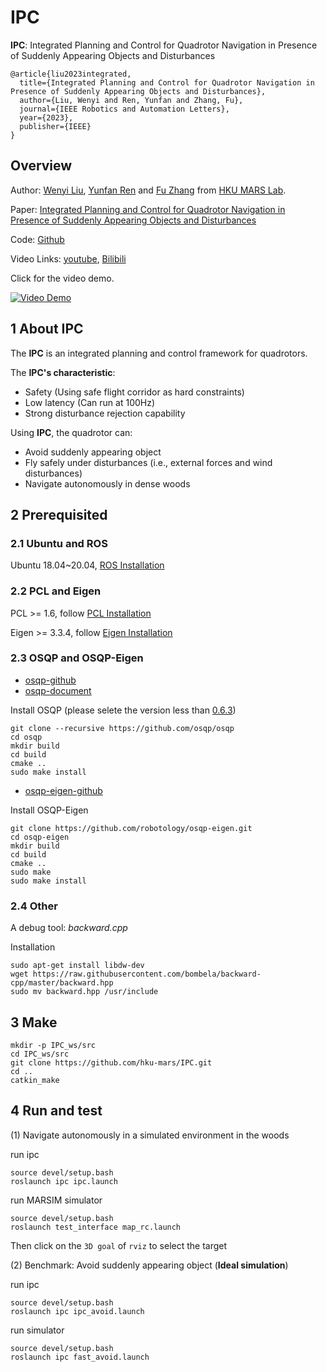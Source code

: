 # IPC

**IPC**: Integrated Planning and Control for Quadrotor Navigation in Presence of Suddenly Appearing Objects and Disturbances

```
@article{liu2023integrated,
  title={Integrated Planning and Control for Quadrotor Navigation in Presence of Suddenly Appearing Objects and Disturbances},
  author={Liu, Wenyi and Ren, Yunfan and Zhang, Fu},
  journal={IEEE Robotics and Automation Letters},
  year={2023},
  publisher={IEEE}
}
```

## Overview

Author: [Wenyi Liu](https://github.com/FENYUN323), [Yunfan Ren](https://github.com/RENyunfan) and [Fu Zhang](https://www.mech.hku.hk/academic-staff/Zhang-F) from [HKU MARS Lab](https://mars.hku.hk/).

Paper: [Integrated Planning and Control for Quadrotor Navigation in Presence of Suddenly Appearing Objects and Disturbances](https://ieeexplore.ieee.org/abstract/document/10238764)

Code: [Github](https://github.com/hku-mars/IPC)

Video Links: [youtube](https://www.youtube.com/watch?v=EZFxTkqqat4), [Bilibili](https://www.bilibili.com/video/BV1NM4y117TH)

Click for the video demo.

[![Video Demo](./img/out.png)](https://www.youtube.com/watch?v=EZFxTkqqat4)

## 1 About IPC

The **IPC** is an integrated planning and control framework for quadrotors.

The **IPC's characteristic**:

* Safety (Using safe flight corridor as hard constraints)
* Low latency (Can run at 100Hz)
* Strong disturbance rejection capability

Using **IPC**, the quadrotor can:

* Avoid suddenly appearing object
* Fly safely under disturbances (i.e., external forces and wind disturbances)
* Navigate autonomously in dense woods

## 2 Prerequisited

### 2.1 Ubuntu and ROS

Ubuntu 18.04~20.04, [ROS Installation](http://wiki.ros.org/ROS/Installation)

### 2.2 PCL and Eigen

PCL >= 1.6, follow [PCL Installation](https://pointclouds.org)

Eigen >= 3.3.4, follow [Eigen Installation](https://eigen.tuxfamily.org/index.php?title=Main_Page)

### 2.3 OSQP and OSQP-Eigen

* [osqp-github](https://github.com/osqp/osqp)
* [osqp-document](https://osqp.org/docs/get_started/sources.html)

Install OSQP (please selete the version less than [0.6.3](https://github.com/osqp/osqp/releases/tag/v0.6.3))
```
git clone --recursive https://github.com/osqp/osqp
cd osqp
mkdir build
cd build
cmake ..
sudo make install
```

* [osqp-eigen-github](https://github.com/robotology/osqp-eigen)

Install OSQP-Eigen
```
git clone https://github.com/robotology/osqp-eigen.git
cd osqp-eigen
mkdir build
cd build
cmake ..
sudo make
sudo make install
```

### 2.4 Other

A debug tool: *backward.cpp*

Installation
```
sudo apt-get install libdw-dev
wget https://raw.githubusercontent.com/bombela/backward-cpp/master/backward.hpp
sudo mv backward.hpp /usr/include
```

## 3 Make

```
mkdir -p IPC_ws/src
cd IPC_ws/src
git clone https://github.com/hku-mars/IPC.git
cd ..
catkin_make
```

## 4 Run and test

(1) Navigate autonomously in a simulated environment in the woods 

run ipc
```
source devel/setup.bash
roslaunch ipc ipc.launch
```

run MARSIM simulator
```
source devel/setup.bash
roslaunch test_interface map_rc.launch
```

Then click on the `3D goal` of `rviz` to select the target 

(2) Benchmark: Avoid suddenly appearing object (**Ideal simulation**)

run ipc
```
source devel/setup.bash
roslaunch ipc ipc_avoid.launch
```

run simulator
```
source devel/setup.bash
roslaunch ipc fast_avoid.launch
```